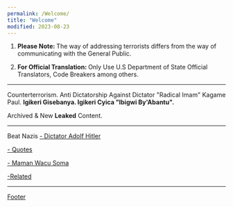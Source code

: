 ```yaml
---
permalink: /Welcome/
title: "Welcome"
modified: 2023-08-23
---
```







1. <b> Please Note: </b> The way of addressing terrorists differs from the way of communicating with the General Public.


2. <b> For Official Translation: </b>  Only Use U.S Department of State Official Translators, Code Breakers among others.


<hr style="height:2px;border-width:0;color:gray;background-color:gray">


Counterterrorism. Anti Dictatorship Against Dictator "Radical Imam" Kagame Paul.  <b> Igikeri Gisebanya. Igikeri Cyica "Ibigwi By'Abantu". </b> 



 Archived & New <b>Leaked</b> Content. 



<hr style="height:2px;border-width:0;color:gray;background-color:gray">



Beat Nazis  <a href=" https://phdcsseiden.github.io/Hitler/ "> - Dictator Adolf Hitler  </a> 



<a href=" https://phdcsseiden.github.io/quotes/ "> - Quotes  </a> 



<a href=" https://phdcsseiden.github.io/Wacu/ "> - Maman Wacu Soma  </a> 



<a href=" https://phdcsseiden.github.io/Related/ "> -Related  </a> 



<hr style="height:2px;border-width:0;color:gray;background-color:gray">


<a href=" https://phdcsseiden.github.io/Footer/ "> Footer </a> 


